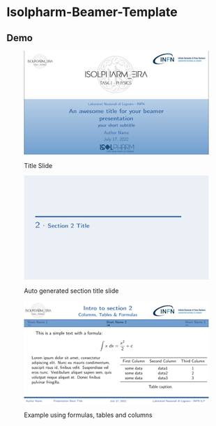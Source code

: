 # Isolpharm-Beamer-Template

## Demo

<figure>
    <img width="500" src="docs/beamer_template_cover.png">
    <figcaption>
        <p>Title Slide</p>
    </figcaption>
</figure>

<figure>
    <img width="500" src="docs/section_title_page.png">
    <figcaption>
        <p>Auto generated section title slide</p>
    </figcaption>
</figure>

<figure>
    <img width="500" src="docs/slide_example.png">
    <figcaption>
        <p>Example using formulas, tables and columns</p>
    </figcaption>
</figure>

